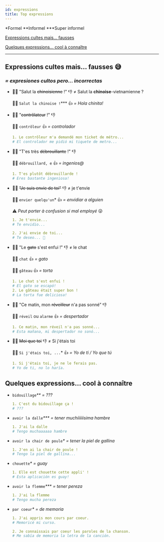 ```yaml
---
id: expressions
title: Top expressions
---
```


\*Formel \*\*Informel \*\*\*Super informel

[Expressions cultes mais... fausses](#expressions-cultes-mais-fausses)

[Quelques expressions... cool à connaître](#quelques-expressions-cool-a-connaitre)

---

## Expressions cultes mais... fausses 😅

### _= expresiones cultos pero... incorrectas_

* 🙅🏻‍ "Salut la ~~chinoisienne~~ !" 👎 ≠ Salut la **chinoise**-vietnamienne ?

  💁🏻‍ `Salut la chinoise !`\*\*\* 👍 _= Hola chinita!_

* 🙅🏻‍ "~~contrôlateur~~ !" 👎

  💁🏻‍ `contrôleur` 👍 _= controlador_

  ```yml
  1. Le contrôleur m'a demandé mon ticket de métro...
  # El controlador me pidió mi tiquete de metro...
  ```

* 🙅🏻‍ "T'es très ~~débrouillante~~ !" 👎

  💁🏻‍ `débrouillard, e` 👍 _= ingenios@_

  ```yml
  1. T'es plutôt débrouillarde !
  # Eres bastante ingeniosa!
  ```

* 🙅🏻‍ ~~"Je suis envie de toi"~~ 👎 ≠ je t'envie

  💁🏻‍ `envier quelqu'un`\* 👍 _= envidiar a alguien_

  ⚠️ _Peut porter à confusion si mal employé_ 😜

  ```yml
  1. Je t'envie...
  # Te envidio...

  2. J'ai envie de toi...
  # Te deseo... 💋
  ```

* 🙅🏻‍ "Le ~~gato~~ s'est enfui !" 👎 ≠ le chat

  💁🏻‍ `chat` 👍 _= gato_

  💁🏻‍ `gâteau` 👍 _= torta_

  ```yml
  1. Le chat s'est enfui !
  # El gato se escapó!
  2. Le gâteau était super bon !
  # La torta fue deliciosa!
  ```

* 🙅🏻‍ "Ce matin, mon ~~réveilleur~~ n'a pas sonné" 👎

  💁🏻‍ `réveil` ou `alarme` 👍 _= despertador_

  ```yml
  1. Ce matin, mon réveil n'a pas sonné...
  # Esta mañana, mi despertador no sonó...
  ```

- 🙅🏻 ~~Moi que toi~~ 👎 ≠ Si j'étais toi

  💁🏻‍ `Si j'étais toi, ...`\* 👍 _= Yo de ti / Yo que tú_

  ```yml
  1. Si j'étais toi, je ne le ferais pas.
  # Yo de ti, no lo haría.
  ```

## Quelques expressions... cool à connaître

* `bidouillage`_\*\* = ???_

  ```yml
  1. C'est du bidouillage ça !
  # ???
  ```

* `avoir la dalle`_\*\*\* = tener muchíiiiiisima hambre_

  ```yml
  1. J'ai la dalle
  # Tengo muchaaaaaa hambre
  ```

* `avoir la chair de poule`_\* = tener la piel de gallina_

  ```yml
  1. J'en ai la chair de poule !
  # Tengo la piel de gallina...
  ```

* `chouette`_\* = guay_

  ```yml
  1. Elle est chouette cette appli' !
  # Esta aplicación es guay!
  ```

* `avoir la flemme`_\*\*\* = tener pereza_

  ```yml
  1. J'ai la flemme
  # Tengo mucha pereza
  ```

* `par coeur`_\* = de memoria_

  ```yml
  1. J'ai appris mon cours par coeur.
  # Memoricé mi curso.

  2. Je connaissais par coeur les paroles de la chanson.
  # Me sabía de memoria la letra de la canción.
  ```
